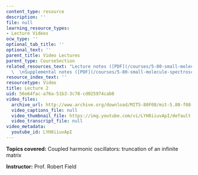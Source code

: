 ```yaml
---
content_type: resource
description: ''
file: null
learning_resource_types:
- Lecture Videos
ocw_type: ''
optional_tab_title: ''
optional_text: ''
parent_title: Video Lectures
parent_type: CourseSection
related_resources_text: "Lecture notes ([PDF](/courses/5-80-small-molecule-spectroscopy-and-dynamics-fall-2008/resources/02_580ln_08))\
  \  \nSupplemental notes ([PDF](/courses/5-80-small-molecule-spectroscopy-and-dynamics-fall-2008/resources/02s_mtxsol))"
resource_index_text: ''
resourcetype: Video
title: Lecture 2
uid: 56e64fac-a76a-51b3-3c78-cd025974cab0
video_files:
  archive_url: http://www.archive.org/download/MIT5-80F08/mit-5.80-f08-lec02_300k.mp4
  video_captions_file: null
  video_thumbnail_file: https://img.youtube.com/vi/LYH8iiuvApI/default.jpg
  video_transcript_file: null
video_metadata:
  youtube_id: LYH8iiuvApI
---
```


**Topics covered:** Coupled harmonic oscillators: truncation of an infinite matrix

**Instructor:** Prof. Robert Field